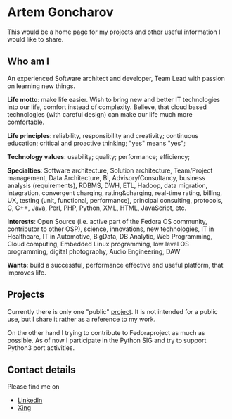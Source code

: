 # Artem Goncharov

This would be a home page for my projects and other useful information I would
like to share.

## Who am I

An experienced Software architect and developer, Team Lead with passion on
learning new things.

**Life motto**: make life easier. Wish to bring new and better IT technologies
into our life, comfort instead of complexity. Believe, that cloud based
technologies (with careful design) can make our life much more comfortable.

**Life principles**: reliability, responsibility and creativity; continuous
education; critical and proactive thinking; "yes" means "yes";

**Technology values**: usability; quality; performance; efficiency;

**Specialties**: Software architecture, Solution architecture, Team/Project
management, Data Architecture, BI, Advisory/Consultancy, business analysis
(requirements), RDBMS, DWH, ETL, Hadoop, data migration, integration,
convergent charging, rating&charging, real-time rating, billing, UX, testing
(unit, functional, performance), principal consulting, protocols, C, C++, Java,
Perl, PHP, Python, XML, HTML, JavaScript, etc.

**Interests**: Open Source (i.e. active part of the Fedora OS community,
contributor to other OSP), science, innovations, new technologies, IT in
Healthcare, IT in Automotive, BigData, DB Analytic, Web Programming, Cloud
computing, Embedded Linux programming, low level OS programming, digital
photography, Audio Engineering, DAW

**Wants**: build a successful, performance effective and useful platform, that
improves life.


## Projects

Currently there is only one "public" [project](/homeautomation/). It is not
intended for a public use, but I share it rather as a reference to my work.

On the other hand I trying to contribute to Fedoraproject as much as possible.
As of now I participate in the Python SIG and try to support Python3 port
activities.

## Contact details

Please find me on

* [LinkedIn](https://de.linkedin.com/in/artemgoncharov)
* [Xing](https://www.xing.com/profile/Artem_Goncharov)

